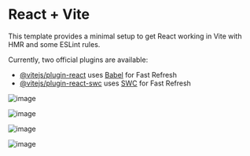 # React + Vite

This template provides a minimal setup to get React working in Vite with HMR and some ESLint rules.

Currently, two official plugins are available:

- [@vitejs/plugin-react](https://github.com/vitejs/vite-plugin-react/blob/main/packages/plugin-react/README.md) uses [Babel](https://babeljs.io/) for Fast Refresh
- [@vitejs/plugin-react-swc](https://github.com/vitejs/vite-plugin-react-swc) uses [SWC](https://swc.rs/) for Fast Refresh

![image](https://github.com/SAslan8006/-leriSeviyeyeReactE-itimi/assets/109723263/d9185d7f-f781-476f-8f51-cfcf697956a1)

![image](https://github.com/SAslan8006/-leriSeviyeyeReactE-itimi/assets/109723263/be163b90-dfea-41a9-9853-b8ccd942d5c0)

![image](https://github.com/SAslan8006/-leriSeviyeyeReactE-itimi/assets/109723263/5c553596-587d-4284-9e64-338d3a24cb2c)

![image](https://github.com/SAslan8006/-leriSeviyeyeReactE-itimi/assets/109723263/451a320c-8e48-49af-b935-20a17d202723)



